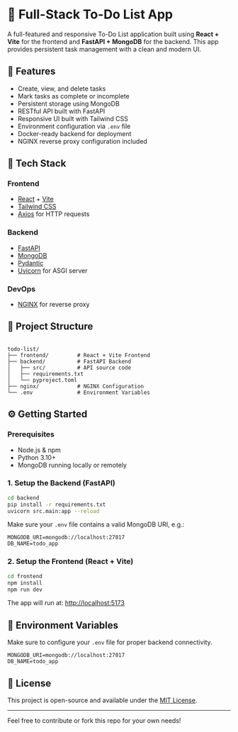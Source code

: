 
# 📝 Full-Stack To-Do List App

A full-featured and responsive To-Do List application built using **React + Vite** for the frontend and **FastAPI + MongoDB** for the backend. This app provides persistent task management with a clean and modern UI.

## 🚀 Features

- Create, view, and delete tasks
- Mark tasks as complete or incomplete
- Persistent storage using MongoDB
- RESTful API built with FastAPI
- Responsive UI built with Tailwind CSS
- Environment configuration via `.env` file
- Docker-ready backend for deployment
- NGINX reverse proxy configuration included

## 🧰 Tech Stack

### Frontend
- [React](https://reactjs.org/) + [Vite](https://vitejs.dev/)
- [Tailwind CSS](https://tailwindcss.com/)
- [Axios](https://axios-http.com/) for HTTP requests

### Backend
- [FastAPI](https://fastapi.tiangolo.com/)
- [MongoDB](https://www.mongodb.com/)
- [Pydantic](https://docs.pydantic.dev/)
- [Uvicorn](https://www.uvicorn.org/) for ASGI server

### DevOps

- [NGINX](https://nginx.org/) for reverse proxy

## 📁 Project Structure

```

todo-list/
├── frontend/         # React + Vite Frontend
├── backend/          # FastAPI Backend
│   ├── src/          # API source code
│   ├── requirements.txt
│   └── pyproject.toml
├── nginx/            # NGINX Configuration
└── .env              # Environment Variables

````

## ⚙️ Getting Started

### Prerequisites
- Node.js & npm
- Python 3.10+
- MongoDB running locally or remotely


### 1. Setup the Backend (FastAPI)

```bash
cd backend
pip install -r requirements.txt
uvicorn src.main:app --reload
````

Make sure your `.env` file contains a valid MongoDB URI, e.g.:

```env
MONGODB_URI=mongodb://localhost:27017
DB_NAME=todo_app
```

### 2. Setup the Frontend (React + Vite)

```bash
cd frontend
npm install
npm run dev
```

The app will run at: [http://localhost:5173](http://localhost:5173)

## 📌 Environment Variables

Make sure to configure your `.env` file for proper backend connectivity.

```
MONGODB_URI=mongodb://localhost:27017
DB_NAME=todo_app
```

## 📄 License

This project is open-source and available under the [MIT License](LICENSE).

---

Feel free to contribute or fork this repo for your own needs!


